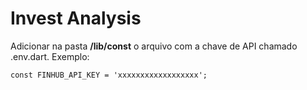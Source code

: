 # Invest Analysis

Adicionar na pasta **/lib/const** o arquivo com a chave de API chamado .env.dart. Exemplo:

  ```
  const FINHUB_API_KEY = 'xxxxxxxxxxxxxxxxxx';
  ```
